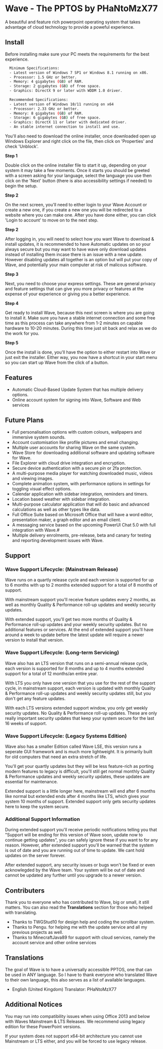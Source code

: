 # Wave - The PPTOS by PHaNtoMzX77
A beautiful and feature rich powerpoint operating system that takes advantage of cloud technology to provide a poweful experience.

## Install
Before installing make sure your PC meets the requirements for the best experience.

```bash
  Minimum Specifications:
  - Latest version of Windows 7 SP1 or Windows 8.1 running on x86.
  - Processor: 1.5 GHz or better.
  - Memory: 4 gigabytes (GB) of RAM.
  - Storage: 2 gigabytes (GB) of free space.
  - Graphics: DirectX 9 or later with WDDM 1.0 driver.
  
  Recommended Specifications:
  - Latest version of Windows 10/11 running on x64
  - Processor: 2.33 GHz or better.
  - Memory: 8 gigabytes (GB) of RAM.
  - Storage: 6 gigabytes (GB) of free space.
  - Graphics: DirectX 11 or later with dedicated driver.
  - An stable internet connection to install and use.
```

You'll also need to download the online installer, once downloaded open up Windows Explorer and right click on the file, then click on 'Properties' and check 'Unblock'.

**Step 1**

Double click on the online installer file to start it up, depending on your system it may take a few moments. Once it starts you should be greeted with a screen
asking for your language, select the language you use then click on the 'Next' button (there is also accessibility settings if needed) to begin the setup.

**Step 2**

On the next screen, you'll need to either login to your Wave Account or create a new one, if you create a new one you will be redirected to a website where you
can make one. After you have done either, you can click 'Login to account' to move on to the next step.

**Step 2**

After logging in, you will need to select how you want Wave to download & install updates, it is recommended to have Automatic updates on so your always secure
but you may want to have wave only download updates instead of installing them incase there is an issue with a new update. However disabling updates all together
is an option but will put your copy of Wave, and potentially your main computer at risk of malicous software.

**Step 3**

Next, you need to choose your express settings. These are general privacy and feature settings that can give you more privacy or features at the expense of 
your experience or giving you a better experience.

**Step 4**

Get ready to install Wave, because this next screen is where you are going to install it. Make sure you have a stable internet connection and some free time
as this process can take anywhere from 1-2 minutes on capable hardware to 10-20 minutes. During this time just sit back and relax as we do the work for you.

**Step 5**

Once the install is done, you'll have the option to either restart into Wave or just exit the installer. Either way, you now have a shortcut in your start menu
so you can start up Wave from the click of a button.

## Features

- Automatic Cloud-Based Update System that has multiple delivery options.
- Online account system for signing into Wave, Software and Web services

## Future Plans

- Full personalisation options with custom colours, wallpapers and immersive system sounds.
- Account customisation like profile pictures and email changing.
- Multiple user accounts for sharing Wave on the same system.
- Wave Store for downloading additional software and updating software for Wave.
- File Explorer with cloud drive integration and encryption.
- Secure device authentication with a secure pin or 2fa protection.
- A multi-purpose media player for watching downloaded music, videos and viewing images.
- Complete animation system, with performance options in settings for toggling visual effect options.
- Calendar application with sidebar integration, reminders and timers. 
- Location based weather with sidebar integration.
- Multi-purpose calculator application that will do basic and advanced calculations as well as other types like data.
- Full Office Suite based on Microsoft Office that will have a word editor, presentation maker, a graph editor and an email client.
- A messaging service based on the upcoming PowerUI Chat 5.0 with full integration with Wave.#
- Multiple delivery enrolments, pre-release, beta and canary for testing and reporting development issues with Wave.

## Support
### Wave Support Lifecycle: (Mainstream Release)
Wave runs on a quartly release cycle and each version is supported for up to 6 months with up to 2 months extended support for a
total of 8 months of support. 

With mainstream support you'll receive feature updates every 2 months, as well as monthly Quality & Performance roll-up updates and weekly
security updates.

With extended support, you'll get two more months of Quality & Performance roll-up updates and your weekly security updates. But no
additional features or services. At the end of extended support you'll have around a week to update before the latest update will require a
newer version to install that version.
### Wave Support Lifecycle: (Long-term Servicing)
Wave also has an LTS version that runs on a semi-annual release cycle, each version is supported for 8 months and up to 4 months extended 
support for a total of 12 months/an entire year.

With LTS you only have one version that you use for the rest of the support cycle, in mainstream support, each version is updated with
monthly Quality & Performance roll-up updates and weekly security updates still, but you don't get any feature updates.

With each LTS versions extended support window, you only get weekly security updates. No Quality & Performance roll-up updates. These
are only really important security updates that keep your system secure for the last 16 weeks of support.
### Wave Support Lifecycle: (Legacy Systems Edition)
Wave also has a smaller Edition called Wave LSE, this version runs a seperate GUI framework and is much more lightweight. It is primarily
built for old computers that need an extra stretch of life.

You'll get your quartly updates but they will be less feature-rich as porting modern features to legacy is difficult, you'll still get
normal monthly Quality & Performance updates and weekly security updates, these updates are essential for maintenance.

Extended support is a little longer here, mainstream will end after 6 months like normal but extended ends after 4 months like LTS, which
gives your system 10 months of support. Extended support only gets security updates here to keep the system secure.
### Additional Support Information
During extended support you'll receive periodic notifications telling you that "Support will be ending for this version of Wave soon, 
update now to continue getting updates", you can safely ignore these if you want to for any reason. However, after extended support
you'll be warned that the system is out of date and you are running out of time to update. We cant hold updates on the server forever.

After extended support, any security issues or bugs won't be fixed or even acknowlegded by the Wave team. Your system will be out of date 
and cannot be updated any further until you upgrade to a newer version.

## Contributers
Thank you to everyone who has contributed to Wave, big or small, it still matters. You can also read the **Translations** section for those
who helped with translating.

- Thanks to TWGStud10 for design help and coding the scrollbar system.
- Thanks to Pengu. for helping me with the update service and all my previous projects as well.
- Thanks to MinecraftJava89 for support with cloud services, namely the account service and other online services

## Translations
The goal of Wave is to have a universally accessible PPTOS, one that can be used in ANY language. So I have to thank everyone who 
translated Wave to their own language, this also serves as a list of available languages.

- English (United Kingdom) Translator: PHaNtoMzX77

## Additional Notices
You may run into compatibility issues when using Office 2013 and below with Waves Mainstream & LTS Releases. We recommend using
legacy edition for these PowerPoint versions.

If your system does not support x64-bit architecture you cannot use Mainstream or LTS either, and you will be forced to use legacy
release.
